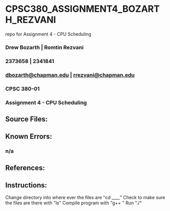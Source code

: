 # CPSC380_ASSIGNMENT4_BOZARTH_REZVANI

repo for Assignment 4 - CPU Scheduling

### Drew Bozarth | Romtin Rezvani

### 2373658 | 2341841

### dbozarth@chapman.edu | rrezvani@chapman.edu

### CPSC 380-01

### Assignment 4 - CPU Scheduling

## Source Files:

###

## Known Errors:

### n/a

## References:

## Instructions:

Change directory into where ever the files are "cd \_\_\_\_"
Check to make sure the files are there with "ls"
Compile program with "g++ "
Run "./"

